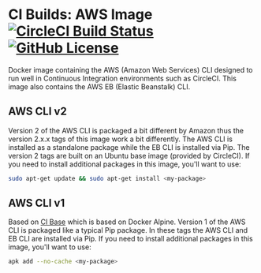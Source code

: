 # CI Builds: AWS Image [![CircleCI Build Status](https://circleci.com/gh/cibuilds/aws.svg?style=shield)](https://circleci.com/gh/cibuilds/aws) [![GitHub License](https://img.shields.io/badge/license-MIT-blue.svg)](https://raw.githubusercontent.com/cibuilds/aws/master/LICENSE)

Docker image containing the AWS (Amazon Web Services) CLI designed to run well in Continuous Integration environments such as CircleCI.
This image also contains the AWS EB (Elastic Beanstalk) CLI.


## AWS CLI v2

Version 2 of the AWS CLI is packaged a bit different by Amazon thus the version 2.x.x tags of this image work a bit differently.
The AWS CLI is installed as a standalone package while the EB CLI is installed via Pip.
The version 2 tags are built on an Ubuntu base image (provided by CircleCI).
If you need to install additional packages in this image, you'll want to use:

```bash
sudo apt-get update && sudo apt-get install <my-package>
```


## AWS CLI v1

Based on [CI Base](https://github.com/cibuilds/base) which is based on Docker Alpine.
Version 1 of the AWS CLI is packaged like a typical Pip package.
In these tags the AWS CLI and EB CLI are installed via Pip.
If you need to install additional packages in this image, you'll want to use:

```bash
apk add --no-cache <my-package>
```
